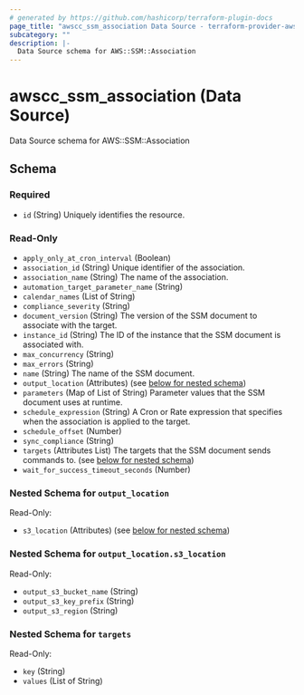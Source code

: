 ```yaml
---
# generated by https://github.com/hashicorp/terraform-plugin-docs
page_title: "awscc_ssm_association Data Source - terraform-provider-awscc"
subcategory: ""
description: |-
  Data Source schema for AWS::SSM::Association
---
```


# awscc_ssm_association (Data Source)

Data Source schema for AWS::SSM::Association



<!-- schema generated by tfplugindocs -->
## Schema

### Required

- `id` (String) Uniquely identifies the resource.

### Read-Only

- `apply_only_at_cron_interval` (Boolean)
- `association_id` (String) Unique identifier of the association.
- `association_name` (String) The name of the association.
- `automation_target_parameter_name` (String)
- `calendar_names` (List of String)
- `compliance_severity` (String)
- `document_version` (String) The version of the SSM document to associate with the target.
- `instance_id` (String) The ID of the instance that the SSM document is associated with.
- `max_concurrency` (String)
- `max_errors` (String)
- `name` (String) The name of the SSM document.
- `output_location` (Attributes) (see [below for nested schema](#nestedatt--output_location))
- `parameters` (Map of List of String) Parameter values that the SSM document uses at runtime.
- `schedule_expression` (String) A Cron or Rate expression that specifies when the association is applied to the target.
- `schedule_offset` (Number)
- `sync_compliance` (String)
- `targets` (Attributes List) The targets that the SSM document sends commands to. (see [below for nested schema](#nestedatt--targets))
- `wait_for_success_timeout_seconds` (Number)

<a id="nestedatt--output_location"></a>
### Nested Schema for `output_location`

Read-Only:

- `s3_location` (Attributes) (see [below for nested schema](#nestedatt--output_location--s3_location))

<a id="nestedatt--output_location--s3_location"></a>
### Nested Schema for `output_location.s3_location`

Read-Only:

- `output_s3_bucket_name` (String)
- `output_s3_key_prefix` (String)
- `output_s3_region` (String)



<a id="nestedatt--targets"></a>
### Nested Schema for `targets`

Read-Only:

- `key` (String)
- `values` (List of String)


